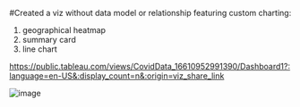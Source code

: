 #Created a viz without data model or relationship featuring custom charting:
  1. geographical heatmap
  2. summary card
  3. line chart

https://public.tableau.com/views/CovidData_16610952991390/Dashboard1?:language=en-US&:display_count=n&:origin=viz_share_link

![image](https://user-images.githubusercontent.com/70382462/189489464-cc4975b9-036c-40e1-99ac-be8166fc526a.png)

